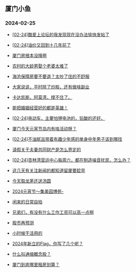 ## 厦门小鱼 
### 2024-02-25

+ [[02-24]酷爱上论坛的我发现现在没办法愉快发帖了](http://bbs.xmfish.com/read-htm-tid-18150704.html)

+ [[02-24]油价又回到十几年前了](http://bbs.xmfish.com/read-htm-tid-18150656.html)

+ [厦门房根本没降啊](http://bbs.xmfish.com/read-htm-tid-18150644.html)

+ [农村的大龄男娶个老婆太难了](http://bbs.xmfish.com/read-htm-tid-18150784.html)

+ [海沧保障房要不要退？太吵了住的不舒服](http://bbs.xmfish.com/read-htm-tid-18150845.html)

+ [大家说说，平时除了炒股，还有做啥副业](http://bbs.xmfish.com/read-htm-tid-18150723.html)

+ [卡达凯斯，阿莫湾，撑不住了。](http://bbs.xmfish.com/read-htm-tid-18150851.html)

+ [能把婚姻经营好的都是英雄！](http://bbs.xmfish.com/read-htm-tid-18150782.html)

+ [[02-24]电动车，主要怕锂电池的，铅酸的还好。](http://bbs.xmfish.com/read-htm-tid-18150752.html)

+ [厦门今天元宵节岛内有啥活动呀？](http://bbs.xmfish.com/read-htm-tid-18150701.html)

+ [[02-24]不油腻且带着有趣少年感的单身中年男子该到哪找](http://bbs.xmfish.com/read-htm-tid-18150716.html)

+ [请假关于夫妻共同财产是怎么界定的](http://bbs.xmfish.com/read-htm-tid-18150707.html)

+ [[02-24]杏林湾营运中心每周六，都在制造噪音扰民，怎么办？](http://bbs.xmfish.com/read-htm-tid-18150868.html)

+ [这几天有关注新闻的都知道留厦要趁早](http://bbs.xmfish.com/read-htm-tid-18150832.html)

+ [今天取龙茅还送汤圆](http://bbs.xmfish.com/read-htm-tid-18150762.html)

+ [2024元宵节～集美园博苑-](http://bbs.xmfish.com/read-htm-tid-18150928.html)

+ [闲来的日常自拍](http://bbs.xmfish.com/read-htm-tid-18150799.html)

+ [兄弟们，有没有什么工作工资可以高一点啊](http://bbs.xmfish.com/read-htm-tid-18150925.html)

+ [股市再预测](http://bbs.xmfish.com/read-htm-tid-18150864.html)

+ [小时候干活用的](http://bbs.xmfish.com/read-htm-tid-18150904.html)

+ [2024年新立的Flag，你写了几个呢？](http://bbs.xmfish.com/read-htm-tid-18150812.html)

+ [什么叫通缩概念股？](http://bbs.xmfish.com/read-htm-tid-18150879.html)

+ [厦门到底哪里租房划算？](http://bbs.xmfish.com/read-htm-tid-18150857.html)

